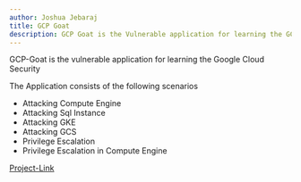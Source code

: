 ```yaml
---
author: Joshua Jebaraj
title: GCP Goat 
description: GCP Goat is the Vulnerable application for learning the GCP Security
---
```


GCP-Goat is the vulnerable application for learning the Google Cloud Security

The Application consists of the following scenarios

* Attacking Compute Engine
* Attacking Sql Instance
* Attacking GKE
* Attacking GCS
* Privilege Escalation
* Privilege Escalation in Compute Engine


[Project-Link](https://gcpgoat.joshuajebaraj.com/) 